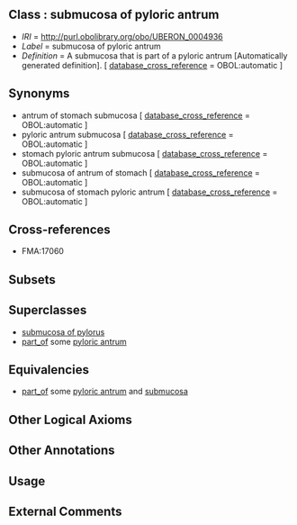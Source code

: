 
## Class : submucosa of pyloric antrum

 * *IRI* = http://purl.obolibrary.org/obo/UBERON_0004936
 * *Label* = submucosa of pyloric antrum
 * *Definition* = A submucosa that is part of a pyloric antrum [Automatically generated definition]. [ [database_cross_reference](../../ef/oboInOwl#hasDbXref.md) = OBOL:automatic ]

## Synonyms

 * antrum of stomach submucosa [ [database_cross_reference](../../ef/oboInOwl#hasDbXref.md) = OBOL:automatic ]
 * pyloric antrum submucosa [ [database_cross_reference](../../ef/oboInOwl#hasDbXref.md) = OBOL:automatic ]
 * stomach pyloric antrum submucosa [ [database_cross_reference](../../ef/oboInOwl#hasDbXref.md) = OBOL:automatic ]
 * submucosa of antrum of stomach [ [database_cross_reference](../../ef/oboInOwl#hasDbXref.md) = OBOL:automatic ]
 * submucosa of stomach pyloric antrum [ [database_cross_reference](../../ef/oboInOwl#hasDbXref.md) = OBOL:automatic ]

## Cross-references

 * FMA:17060

## Subsets


## Superclasses

 * [submucosa of pylorus](../../UBERON/37/UBERON_0004937.md)
 * [part_of](../../BFO/50/BFO_0000050.md) some [pyloric antrum](../../UBERON/65/UBERON_0001165.md)

## Equivalencies

 * [part_of](../../BFO/50/BFO_0000050.md) some [pyloric antrum](../../UBERON/65/UBERON_0001165.md) and [submucosa](../../UBERON/09/UBERON_0000009.md)

## Other Logical Axioms


## Other Annotations


## Usage


## External Comments

